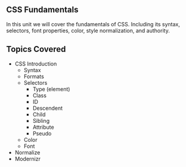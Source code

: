 

## CSS Fundamentals

In this unit we will cover the fundamentals of CSS. Including its syntax, selectors, font properties, color, style normalization, and authority.

## Topics Covered

- CSS Introduction
  - Syntax
  - Formats
  - Selectors
    - Type (element)
    - Class
    - ID
    - Descendent
    - Child
    - Sibling
    - Attribute
    - Pseudo
  - Color
  - Font
- Normalize
- Modernizr